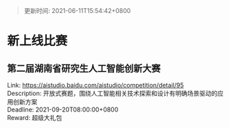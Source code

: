 > 更新时间: 2021-06-11T15:54:42+0800 

# 新上线比赛


## 第二届湖南省研究生人工智能创新大赛
Link: https://aistudio.baidu.com/aistudio/competition/detail/95  
Description: 开放式赛题，围绕人工智能相关技术探索和设计有明确场景驱动的应用创新方案  
Deadline: 2021-09-20T08:00:00+0800  
Reward: 超级大礼包  

